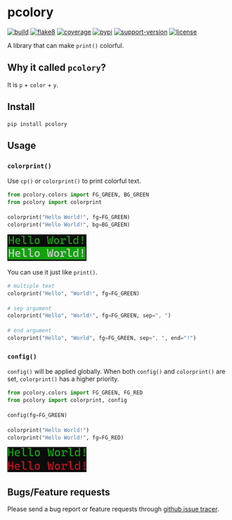 # pcolory

[![build](https://github.com/Yzi-Li/pcolory/actions/workflows/build.yaml/badge.svg)](https://github.com/Yzi-Li/pcolory/actions)
[![flake8](https://github.com/Yzi-Li/pcolory/actions/workflows/lint.yaml/badge.svg)](https://github.com/Yzi-Li/pcolory/actions?query=workflow%3ALint)
[![coverage](https://img.shields.io/codecov/c/github/Yzi-Li/pcolory)](https://codecov.io/gh/Yzi-Li/pcolory)
[![pypi](https://img.shields.io/pypi/v/pcolory.svg)](https://pypi.org/project/pcolory/)
[![support-version](https://img.shields.io/pypi/pyversions/pcolory)](https://img.shields.io/pypi/pyversions/pcolory)
[![license](https://img.shields.io/github/license/Yzi-Li/pcolory)](https://github.com/Yzi-Li/pcolory/blob/main/LICENSE)

A library that can make ```print()``` colorful.

## Why it called ```pcolory```?

It is ```p``` + ```color``` + ```y```.

## Install
```
pip install pcolory
```

## Usage

### ```colorprint()```

Use ```cp()``` or ```colorprint()``` to print colorful text.

```python
from pcolory.colors import FG_GREEN, BG_GREEN
from pcolory import colorprint

colorprint("Hello World!", fg=FG_GREEN)
colorprint("Hello World!", bg=BG_GREEN)
```

<img src="./docs/images/output1.png" width=180px>

You can use it just like ```print()```.

```python
# multiple text
colorprint("Hello", "World!", fg=FG_GREEN)

# sep argument
colorprint("Hello", "World!", fg=FG_GREEN, sep=", ")

# end argument
colorprint("Hello", "World", fg=FG_GREEN, sep=", ", end="!")
```

### ```config()```

```config()``` will be applied globally. When both ```config()``` and ```colorprint()``` are set, ```colorprint()``` has a higher priority.

```python
from pcolory.colors import FG_GREEN, FG_RED
from pcolory import colorprint, config

config(fg=FG_GREEN)

colorprint("Hello World!")
colorprint("Hello World!", fg=FG_RED)
```

<img src="./docs/images/output2.png" width=180px>

## Bugs/Feature requests

Please send a bug report or feature requests through [github issue tracer](https://github.com/Yzi-Li/pcolory/issues).
